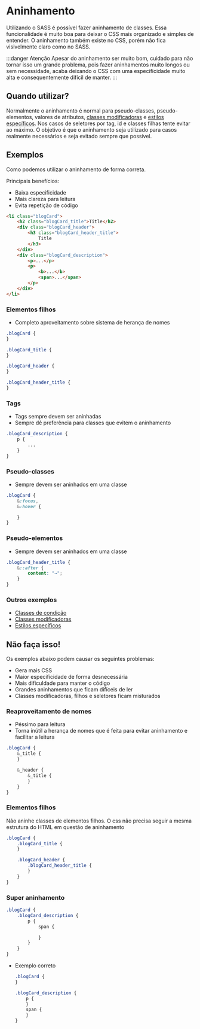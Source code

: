 # Aninhamento
Utilizando o SASS é possível fazer aninhamento de classes. Essa funcionalidade é muito boa para deixar o CSS mais organizado e simples de entender. O aninhamento também existe no CSS, porém não fica visivelmente claro como no SASS.

:::danger Atenção
Apesar do aninhamento ser muito bom, cuidado para não tornar isso um grande problema, pois fazer aninhamentos muito longos ou sem necessidade, acaba deixando o CSS com uma especificidade muito alta e consequentemente difícil de manter.
:::

## Quando utilizar?
Normalmente o aninhamento é normal para pseudo-classes, pseudo-elementos, valores de atributos, [classes modificadoras](customization-classes.md) e [estilos específicos](specific-styles.md). Nos casos de seletores por tag, id e classes filhas tente evitar ao máximo. O objetivo é que o aninhamento seja utilizado para casos realmente necessários e seja evitado sempre que possível.

## Exemplos
Como podemos utilizar o aninhamento de forma correta.

Principais benefícios:
- Baixa especificidade
- Mais clareza para leitura
- Evita repetição de código

```html
<li class="blogCard">
	<h2 class="blogCard_title">Title</h2>
	<div class="blogCard_header">
		<h3 class="blogCard_header_title">
			Title
		</h3>
	</div>
	<div class="blogCard_description">
		<p>...</p>
		<p>
			<b>...</b>
			<span>...</span>
		</p>
	</div>
</li>
```
### Elementos filhos
- Completo aproveitamento sobre sistema de herança de nomes
```scss
.blogCard {
}

.blogCard_title {
}

.blogCard_header {		
}

.blogCard_header_title {
}
```

### Tags
- Tags sempre devem ser aninhadas
- Sempre dê preferência para classes que evitem o aninhamento
```scss
.blogCard_description {
	p {
		...
	}
}
```

### Pseudo-classes
- Sempre devem ser aninhados em uma classe
```scss
.blogCard {
	&:focus,
	&:hover {

	}
}
```

### Pseudo-elementos
- Sempre devem ser aninhados em uma classe
```scss
.blogCard_header_title {
	&::after {
		content: "→";
	}
}
```
### Outros exemplos
* [Classes de condição](status.md)
* [Classes modificadoras](customization-classes.md)
* [Estilos específicos](specific-styles.md)

## Não faça isso!

Os exemplos abaixo podem causar os seguintes problemas:
- Gera mais CSS
- Maior especificidade de forma desnecessária
- Mais dificuldade para manter o código
- Grandes aninhamentos que ficam difíceis de ler
- Classes modificadoras, filhos e seletores ficam misturados
  
### Reaproveitamento de nomes
- Péssimo para leitura
- Torna inútil a herança de nomes que é feita para evitar aninhamento e facilitar a leitura
  
```scss
.blogCard {
	&_title {
	}

	&_header {
		&_title {
		}
	}
}
```

### Elementos filhos
Não aninhe classes de elementos filhos. O css não precisa seguir a mesma estrutura do HTML em questão de aninhamento    
```scss
.blogCard {
	.blogCard_title {
	}

	.blogCard_header {
		.blogCard_header_title {
		}
	}
}
```

### Super aninhamento
    
```scss
.blogCard {
	.blogCard_description {
		p {
			span {

			}
		}
	}
}
```
* Exemplo correto
	```scss
	.blogCard {
	}

	.blogCard_description {
		p {		
		}
		span {
		}
	}
	```


